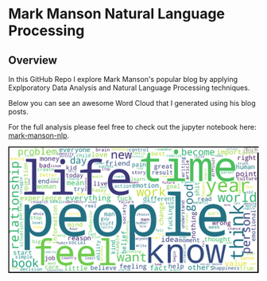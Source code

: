 # Mark Manson Natural Language Processing

## Overview 
In this GitHub Repo I explore Mark Manson's popular blog by applying Explporatory Data Analysis and Natural Language Processing techniques. 

Below you can see an awesome Word Cloud that I generated using his blog posts. 

For the full analysis please feel free to check out the jupyter notebook here: [mark-manson-nlp](./main/analyze.ipynb). 

![word-cloud](./readme/word-cloud.png)